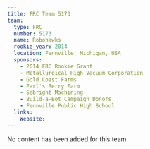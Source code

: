 ```yaml
---
title: FRC Team 5173
team:
  type: FRC
  number: 5173
  name: Robohawks
  rookie_year: 2014
  location: Fennville, Michigan, USA
  sponsors:
    - 2014 FRC Rookie Grant
    - Metallurgical High Vacuum Corporation
    - Gold Coast Farms
    - Earl's Berry Farm
    - Sebright Machining
    - Build-a-Bot Campaign Donors
    - Fennville Public High School
  links:
    Website: 
---
```

No content has been added for this team